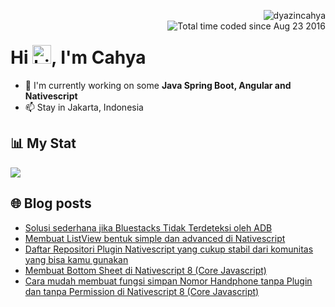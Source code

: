 <img align="right" src="https://komarev.com/ghpvc/?username=dyazincahya" alt="dyazincahya" /><br/>
<img src="https://wakatime.com/badge/user/fd321787-7d82-4766-b987-60584327310e.svg" alt="Total time coded since Aug 23 2016" align="right" />

<h1>Hi <img src="https://user-images.githubusercontent.com/1303154/88677602-1635ba80-d120-11ea-84d8-d263ba5fc3c0.gif" width="30" alt="hi">, I'm Cahya</h1>

- 🏢 I'm currently working on some **Java Spring Boot, Angular and Nativescript**
- 📫 Stay in Jakarta, Indonesia


## 📊 My Stat
<!-- img src="https://github-readme-stats.vercel.app/api?username=dyazincahya&show_icons=true"-->
<img src="https://github-readme-stats.vercel.app/api/wakatime?username=dyazincahya&layout=compact">
<!--img src="https://github-readme-stats.vercel.app/api/top-langs/?username=dyazincahya&layout=compact"-->
<!--img src="https://github-profile-summary-cards.vercel.app/api/cards/repos-per-language?username=dyazincahya"-->


## 🌐 Blog posts
<!-- BLOG-POST-LIST:START -->
- [Solusi sederhana jika Bluestacks Tidak Terdeteksi oleh ADB](https://www.kang-cahya.com/2024/11/solusi-sederhana-jika-bluestacks-tidak.html)
- [Membuat ListView bentuk simple dan advanced di Nativescript](https://www.kang-cahya.com/2024/06/membuat-listview-bentuk-simple-dan.html)
- [Daftar Repositori Plugin Nativescript yang cukup stabil dari komunitas yang bisa kamu gunakan](https://www.kang-cahya.com/2024/05/daftar-repositori-plugin-nativescript.html)
- [Membuat Bottom Sheet di Nativescript 8 &lpar;Core Javascript&rpar;](https://www.kang-cahya.com/2024/05/membuat-bottom-sheet-di-nativescript-8.html)
- [Cara mudah membuat fungsi simpan Nomor Handphone tanpa Plugin dan tanpa Permission di Nativescript 8 &lpar;Core Javascript&rpar;](https://www.kang-cahya.com/2024/05/cara-mudah-membuat-fungsi-simpan-nomor.html)
<!-- BLOG-POST-LIST:END -->
